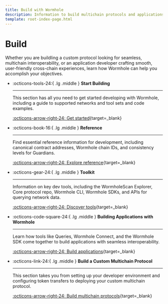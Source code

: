 ```yaml
---
title: Build with Wormhole
description: Information to build multichain protocols and applications, including guidance on customization, key references, and tips for getting started. 
template: root-index-page.html 
---
```


# Build

Whether you are buildling a custom protocol looking for seamless, multichain interoperability, or an application developer crafting smooth, user-friendly cross-chain experiences, learn how Wormhole can help you accomplish your objectives. 

<div class="grid cards" markdown>

-   :octicons-tools-24:{ .lg .middle } **Start Building**

    ---

    This section has all you need to get started developing with Wormhole, including a guide to supported networks and tool sets and code examples.

    [:octicons-arrow-right-24: Get started](/build/start-building){target=\_blank}

-   :octicons-book-16:{ .lg .middle } **Reference**

    ---

    Find essential reference information for development, including canonical contract addresses, Wormhole chain IDs, and consistency levels for Guardians.

    [:octicons-arrow-right-24: Explore reference](/build/reference){target=\_blank}

-   :octicons-gear-24:{ .lg .middle } **Toolkit**

    ---

    Information on key dev tools, including the WormholeScan Explorer, Core protocol repo, Wormhole CLI, Wormhole SDKs, and APIs for querying network data.

    [:octicons-arrow-right-24: Discover tools](/build/toolkit/){target=\_blank}

-   :octicons-code-square-24:{ .lg .middle } **Building Applications with Wormhole**

    ---

    Learn how tools like Queries, Wormhole Connect, and the Wormhole SDK come together to build applications with seamless interoperability.

    [:octicons-arrow-right-24: Build applications](/build/build-apps){target=\_blank}

-   :octicons-link-24:{ .lg .middle } **Build a Custom Multichain Protocol**

    ---

    This section takes you from setting up your developer environment and configuring token transfers to deploying your custom multichain protocol.

    [:octicons-arrow-right-24: Build multichain protocols](/build/build-custom-protocol){target=\_blank}
</div>




